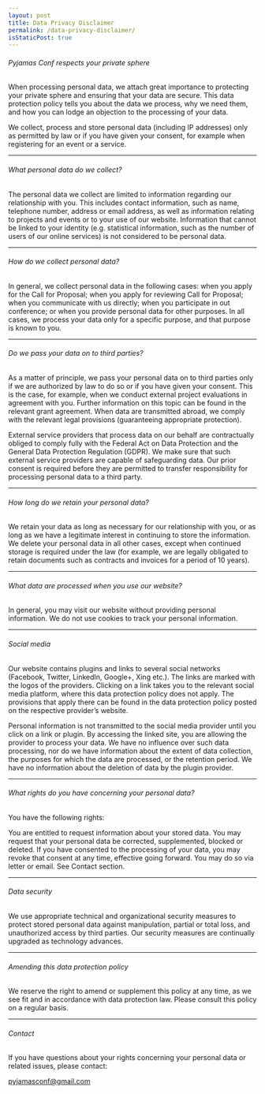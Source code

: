 ```yaml
---
layout: post
title: Data Privacy Disclaimer
permalink: /data-privacy-disclaimer/
isStaticPost: true
---
```


###### Pyjamas Conf respects your private sphere
When processing personal data, we attach great importance to protecting your private sphere and ensuring that your data are secure. This data protection policy tells you about the data we process, why we need them, and how you can lodge an objection to the processing of your data.

We collect, process and store personal data (including IP addresses) only as permitted by law or if you have given your consent, for example when registering for an event or a service.

---

###### What personal data do we collect?
The personal data we collect are limited to information regarding our relationship with you. This includes contact information, such as name, telephone number, address or email address, as well as information relating to projects and events or to your use of our website. Information that cannot be linked to your identity (e.g. statistical information, such as the number of users of our online services) is not considered to be personal data.

---

###### How do we collect personal data?
In general, we collect personal data in the following cases: when you apply for the Call for Proposal; when you apply for reviewing Call for Proposal; when you communicate with us directly; when you participate in out conference; or when you provide personal data for other purposes. In all cases, we process your data only for a specific purpose, and that purpose is known to you.

---

###### Do we pass your data on to third parties?
As a matter of principle, we pass your personal data on to third parties only if we are authorized by law to do so or if you have given your consent. This is the case, for example, when we conduct external project evaluations in agreement with you. Further information on this topic can be found in the relevant grant agreement. When data are transmitted abroad, we comply with the relevant legal provisions (guaranteeing appropriate protection).

External service providers that process data on our behalf are contractually obliged to comply fully with the Federal Act on Data Protection and the General Data Protection Regulation (GDPR). We make sure that such external service providers are capable of safeguarding data. Our prior consent is required before they are permitted to transfer responsibility for processing personal data to a third party.

---

###### How long do we retain your personal data?
We retain your data as long as necessary for our relationship with you, or as long as we have a legitimate interest in continuing to store the information. We delete your personal data in all other cases, except when continued storage is required under the law (for example, we are legally obligated to retain documents such as contracts and invoices for a period of 10 years).

---

###### What data are processed when you use our website?
In general, you may visit our website without providing personal information. We do not use cookies to track your personal information.

---

###### Social media
Our website contains plugins and links to several social networks (Facebook, Twitter, LinkedIn, Google+, Xing etc.). The links are marked with the logos of the providers. Clicking on a link takes you to the relevant social media platform, where this data protection policy does not apply. The provisions that apply there can be found in the data protection policy posted on the respective provider’s website.

Personal information is not transmitted to the social media provider until you click on a link or plugin. By accessing the linked site, you are allowing the provider to process your data. We have no influence over such data processing, nor do we have information about the extent of data collection, the purposes for which the data are processed, or the retention period. We have no information about the deletion of data by the plugin provider.

---

###### What rights do you have concerning your personal data?
You have the following rights:

You are entitled to request information about your stored data.
You may request that your personal data be corrected, supplemented, blocked or deleted.
If you have consented to the processing of your data, you may revoke that consent at any time, effective going forward.
You may do so via letter or email. See Contact section.

---

###### Data security
We use appropriate technical and organizational security measures to protect stored personal data against manipulation, partial or total loss, and unauthorized access by third parties. Our security measures are continually upgraded as technology advances.

---

###### Amending this data protection policy
We reserve the right to amend or supplement this policy at any time, as we see fit and in accordance with data protection law. Please consult this policy on a regular basis.

---

###### Contact
If you have questions about your rights concerning your personal data or related issues, please contact:

[pyjamasconf@gmail.com](mailto:pyjamasconf@gmail.com)
